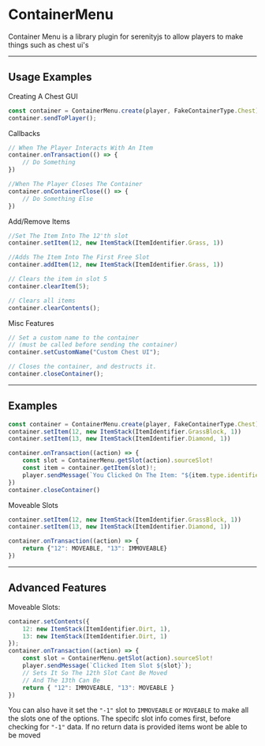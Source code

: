 # ContainerMenu
Container Menu is a library plugin for serenityjs to allow players to make things such as chest ui's

----

## Usage Examples

Creating A Chest GUI
```ts
const container = ContainerMenu.create(player, FakeContainerType.Chest);
container.sendToPlayer();
```

Callbacks
```ts
// When The Player Interacts With An Item
container.onTransaction(() => {
    // Do Something
})

//When The Player Closes The Container
container.onContainerClose(() => {
    // Do Something Else
})
```

Add/Remove Items
```ts
//Set The Item Into The 12'th slot
container.setItem(12, new ItemStack(ItemIdentifier.Grass, 1))

//Adds The Item Into The First Free Slot
container.addItem(12, new ItemStack(ItemIdentifier.Grass, 1))

// Clears the item in slot 5
container.clearItem(5);

// Clears all items
container.clearContents();
```

Misc Features
```ts
// Set a custom name to the container
// (must be called before sending the container)
container.setCustomName("Custom Chest UI");

// Closes the container, and destructs it.
container.closeContainer();
```
----
## Examples
```ts
const container = ContainerMenu.create(player, FakeContainerType.Chest)
container.setItem(12, new ItemStack(ItemIdentifier.GrassBlock, 1))
container.setItem(13, new ItemStack(ItemIdentifier.Diamond, 1))

container.onTransaction((action) => {
    const slot = ContainerMenu.getSlot(action).sourceSlot!
    const item = container.getItem(slot)!;
    player.sendMessage(`You Clicked On The Item: "${item.type.identifier}"`)
})
container.closeContainer()
```
Moveable Slots
```ts
container.setItem(12, new ItemStack(ItemIdentifier.GrassBlock, 1))
container.setItem(13, new ItemStack(ItemIdentifier.Diamond, 1))

container.onTransaction((action) => {
    return {"12": MOVEABLE, "13": IMMOVEABLE}
})
```

----
## Advanced Features

Moveable Slots:
```ts
container.setContents({
    12: new ItemStack(ItemIdentifier.Dirt, 1),
    13: new ItemStack(ItemIdentifier.Dirt, 1)
});
container.onTransaction((action) => {
    const slot = ContainerMenu.getSlot(action).sourceSlot!
    player.sendMessage(`Clicked Item Slot ${slot}`);
    // Sets It So The 12th Slot Cant Be Moved
    // And The 13th Can Be
    return { "12": IMMOVEABLE, "13": MOVEABLE }
})
```
You can also have it set the `"-1"` slot to `IMMOVEABLE` or `MOVEABLE` to make all the slots one of the options.
The specifc slot info comes first, before checking for `"-1"` data.
If no return data is provided items wont be able to be moved
